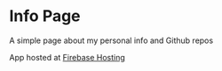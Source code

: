 # Info Page
A simple page about my personal info and Github repos

App hosted at [Firebase Hosting](https://info-page-c21f5.web.app/)